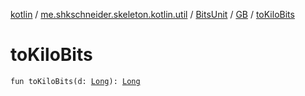 [kotlin](../../../index.md) / [me.shkschneider.skeleton.kotlin.util](../../index.md) / [BitsUnit](../index.md) / [GB](index.md) / [toKiloBits](./to-kilo-bits.md)

# toKiloBits

`fun toKiloBits(d: `[`Long`](https://kotlinlang.org/api/latest/jvm/stdlib/kotlin/-long/index.html)`): `[`Long`](https://kotlinlang.org/api/latest/jvm/stdlib/kotlin/-long/index.html)